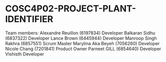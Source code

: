 # COSC4P02-PROJECT-PLANT-IDENTIFIER
Team members:
Alexandre Reuillon (6197834)          Developer
Balkaran Sidhu (6837322)	            Developer
Lance Brown	(6445944)                 Developer
Manroop Singh Rakhra (6857551)	      Scrum Master
Marylina Aka Beyeh (7056260)	        Developer
Nicole Chang (7201841)	              Product Owner
Parneet GILL (6854640)	              Developer
Vishisth	                            Developer

